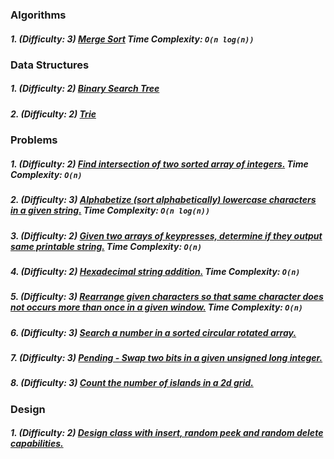 ### Algorithms

##### 1. (Difficulty: 3) [Merge Sort](mergeSort/main.java) Time Complexity: `O(n log(n))`

### Data Structures

##### 1. (Difficulty: 2) [Binary Search Tree](binarySearchTree/main.java)
##### 2. (Difficulty: 2) [Trie](trie/Main.java)

### Problems

##### 1. (Difficulty: 2) [Find intersection of two sorted array of integers.](sortedArrayIntersection/Main.java) Time Complexity: `O(n)`
##### 2. (Difficulty: 3) [Alphabetize (sort alphabetically) lowercase characters in a given string.](alphabetizeLowercaseChars/main.java) Time Complexity: `O(n log(n))`
##### 3. (Difficulty: 2) [Given two arrays of keypresses, determine if they output same printable string.](compareKeypressArrays/main.java) Time Complexity: `O(n)`
##### 4. (Difficulty: 2) [Hexadecimal string addition.](hexadecimalAddition/main.java) Time Complexity: `O(n)`
##### 5. (Difficulty: 3) [Rearrange given characters so that same character does not occurs more than once in a given window.](separateSameCharactersByWindow/main.java) Time Complexity: `O(n)`
##### 6. (Difficulty: 3) [Search a number in a sorted circular rotated array.](sortedRotatedArraySearch/main.java)
##### 7. (Difficulty: 3) [Pending - Swap two bits in a given unsigned long integer.](swapBitsInUnsignedLong/main.java)
##### 8. (Difficulty: 3) [Count the number of islands in a 2d grid.](numberOfIslands/main.java)

### Design

##### 1. (Difficulty: 2) [Design class with insert, random peek and random delete capabilities.](classWithInsertRandomPeekAndDeleteCapabilities/main.java)
